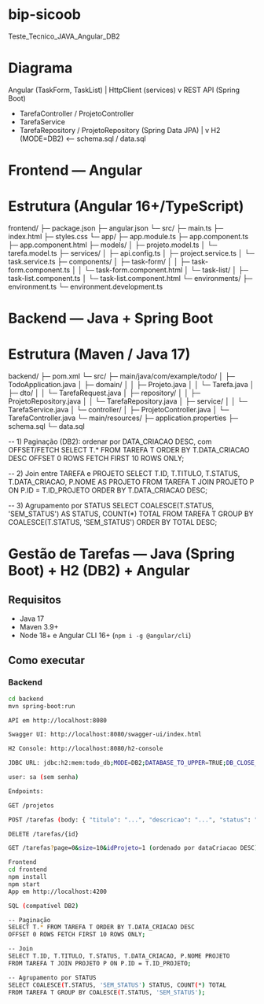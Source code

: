 # bip-sicoob
Teste_Tecnico_JAVA_Angular_DB2

# Diagrama
Angular (TaskForm, TaskList)
      |  HttpClient (services)
      v
REST API (Spring Boot)
  - TarefaController / ProjetoController
  - TarefaService
  - TarefaRepository / ProjetoRepository (Spring Data JPA)
      |
      v
H2 (MODE=DB2)  <-- schema.sql / data.sql

# Frontend — Angular
# Estrutura (Angular 16+/TypeScript)

frontend/
 ├─ package.json
 ├─ angular.json
 └─ src/
    ├─ main.ts
    ├─ index.html
    ├─ styles.css
    └─ app/
       ├─ app.module.ts
       ├─ app.component.ts
       ├─ app.component.html
       ├─ models/
       │  ├─ projeto.model.ts
       │  └─ tarefa.model.ts
       ├─ services/
       │  ├─ api.config.ts
       │  ├─ project.service.ts
       │  └─ task.service.ts
       ├─ components/
       │  ├─ task-form/
       │  │  ├─ task-form.component.ts
       │  │  └─ task-form.component.html
       │  └─ task-list/
       │     ├─ task-list.component.ts
       │     └─ task-list.component.html
       └─ environments/
          ├─ environment.ts
          └─ environment.development.ts


# Backend — Java + Spring Boot
# Estrutura (Maven / Java 17)

backend/
 ├─ pom.xml
 └─ src/
    ├─ main/java/com/example/todo/
    │  ├─ TodoApplication.java
    │  ├─ domain/
    │  │  ├─ Projeto.java
    │  │  └─ Tarefa.java
    │  ├─ dto/
    │  │  └─ TarefaRequest.java
    │  ├─ repository/
    │  │  ├─ ProjetoRepository.java
    │  │  └─ TarefaRepository.java
    │  ├─ service/
    │  │  └─ TarefaService.java
    │  └─ controller/
    │     ├─ ProjetoController.java
    │     └─ TarefaController.java
    └─ main/resources/
       ├─ application.properties
       ├─ schema.sql
       └─ data.sql


-- 1) Paginação (DB2): ordenar por DATA_CRIACAO DESC, com OFFSET/FETCH
SELECT T.*
FROM TAREFA T
ORDER BY T.DATA_CRIACAO DESC
OFFSET 0 ROWS FETCH FIRST 10 ROWS ONLY;

-- 2) Join entre TAREFA e PROJETO
SELECT T.ID, T.TITULO, T.STATUS, T.DATA_CRIACAO, P.NOME AS PROJETO
FROM TAREFA T
JOIN PROJETO P ON P.ID = T.ID_PROJETO
ORDER BY T.DATA_CRIACAO DESC;

-- 3) Agrupamento por STATUS
SELECT COALESCE(T.STATUS, 'SEM_STATUS') AS STATUS, COUNT(*) TOTAL
FROM TAREFA T
GROUP BY COALESCE(T.STATUS, 'SEM_STATUS')
ORDER BY TOTAL DESC;


# Gestão de Tarefas — Java (Spring Boot) + H2 (DB2) + Angular

## Requisitos
- Java 17
- Maven 3.9+
- Node 18+ e Angular CLI 16+ (`npm i -g @angular/cli`)

## Como executar

### Backend
```bash
cd backend
mvn spring-boot:run

API em http://localhost:8080

Swagger UI: http://localhost:8080/swagger-ui/index.html

H2 Console: http://localhost:8080/h2-console

JDBC URL: jdbc:h2:mem:todo_db;MODE=DB2;DATABASE_TO_UPPER=TRUE;DB_CLOSE_DELAY=-1;DB_CLOSE_ON_EXIT=FALSE

user: sa (sem senha)

Endpoints:

GET /projetos

POST /tarefas (body: { "titulo": "...", "descricao": "...", "status": "Aberta", "idProjeto": 1 })

DELETE /tarefas/{id}

GET /tarefas?page=0&size=10&idProjeto=1 (ordenado por dataCriacao DESC)

Frontend
cd frontend
npm install
npm start
App em http://localhost:4200

SQL (compatível DB2)

-- Paginação
SELECT T.* FROM TAREFA T ORDER BY T.DATA_CRIACAO DESC
OFFSET 0 ROWS FETCH FIRST 10 ROWS ONLY;

-- Join
SELECT T.ID, T.TITULO, T.STATUS, T.DATA_CRIACAO, P.NOME PROJETO
FROM TAREFA T JOIN PROJETO P ON P.ID = T.ID_PROJETO;

-- Agrupamento por STATUS
SELECT COALESCE(T.STATUS, 'SEM_STATUS') STATUS, COUNT(*) TOTAL
FROM TAREFA T GROUP BY COALESCE(T.STATUS, 'SEM_STATUS');


